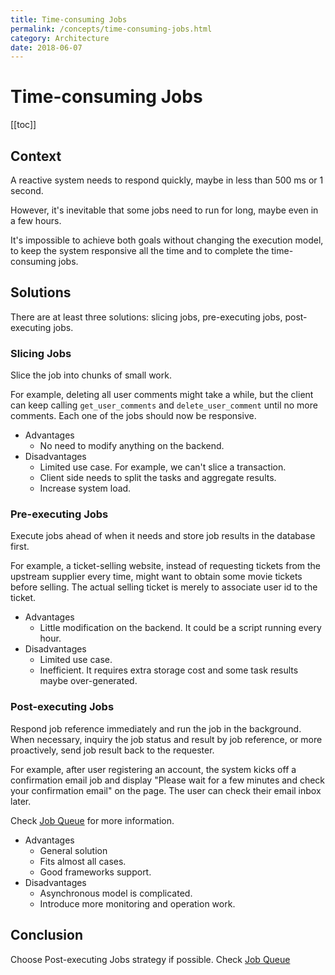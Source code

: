```yaml
---
title: Time-consuming Jobs
permalink: /concepts/time-consuming-jobs.html
category: Architecture
date: 2018-06-07
---
```


# Time-consuming Jobs

[[toc]]

## Context

A reactive system needs to respond quickly, maybe in less than 500 ms or 1 second.

However, it's inevitable that some jobs need to run for long, maybe even in a few hours.

It's impossible to achieve both goals without changing the execution model, to keep the system responsive all the time and to complete the time-consuming jobs.

## Solutions

There are at least three solutions: slicing jobs, pre-executing jobs, post-executing jobs.

### Slicing Jobs

Slice the job into chunks of small work.

For example, deleting all user comments might take a while, but the client can keep calling `get_user_comments` and `delete_user_comment` until no more comments. Each one of the jobs should now be responsive.

* Advantages
    * No need to modify anything on the backend.
* Disadvantages
    * Limited use case. For example, we can't slice a transaction.
    * Client side needs to split the tasks and aggregate results.
    * Increase system load.

### Pre-executing Jobs

Execute jobs ahead of when it needs and store job results in the database first.

For example, a ticket-selling website, instead of requesting tickets from the upstream supplier every time, might want to obtain some movie tickets before selling. The actual selling ticket is merely to associate user id to the ticket.

* Advantages
    * Little modification on the backend. It could be a script running every hour.
* Disadvantages
    * Limited use case.
    * Inefficient. It requires extra storage cost and some task results maybe over-generated.

### Post-executing Jobs

Respond job reference immediately and run the job in the background. When necessary, inquiry the job status and result by job reference, or more proactively, send job result back to the requester.

For example, after user registering an account, the system kicks off a confirmation email job and display "Please wait for a few minutes and check your confirmation email" on the page. The user can check their email inbox later.

Check [Job Queue](/job-queue.html) for more information.

* Advantages
    * General solution
    * Fits almost all cases.
    * Good frameworks support.
* Disadvantages
    * Asynchronous model is complicated.
    * Introduce more monitoring and operation work.

## Conclusion

Choose Post-executing Jobs strategy if possible. Check [Job Queue](/job-queue.html)
